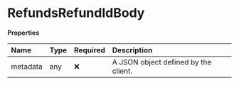 # RefundsRefundIdBody

**Properties**

| Name     | Type | Required | Description                          |
| :------- | :--- | :------- | :----------------------------------- |
| metadata | any  | ❌       | A JSON object defined by the client. |
